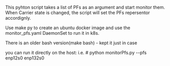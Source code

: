 
This pyhton script takes a list of PFs as an argument and start monitor them.
When Carrier state is changed, the script will set the PFs repersentor accordignly.

Use make py to create an ubuntu docker image and use the monitor_pfs.yaml DaemonSet to
run it in k8s.

There is an older bash version(make bash) - kept it just in case

you can run it directly on the host: 
i.e. # python monitorPfs.py --pfs enp12s0 enp132s0
